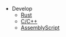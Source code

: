 * Develop
  * [Rust](/develop/rust.md)
  * [C/C++](/develop/c-language.md)
  * [AssemblyScript](/develop/assembly-script.md)
